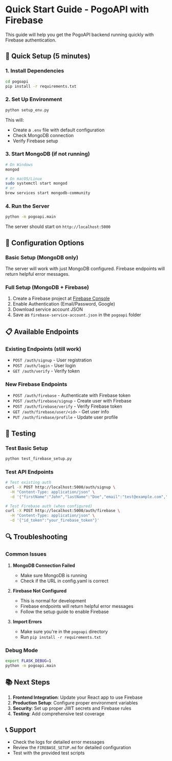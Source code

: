 # Quick Start Guide - PogoAPI with Firebase

This guide will help you get the PogoAPI backend running quickly with Firebase authentication.

## 🚀 Quick Setup (5 minutes)

### 1. Install Dependencies
```bash
cd pogoapi
pip install -r requirements.txt
```

### 2. Set Up Environment
```bash
python setup_env.py
```

This will:
- Create a `.env` file with default configuration
- Check MongoDB connection
- Verify Firebase setup

### 3. Start MongoDB (if not running)
```bash
# On Windows
mongod

# On macOS/Linux
sudo systemctl start mongod
# or
brew services start mongodb-community
```

### 4. Run the Server
```bash
python -m pogoapi.main
```

The server should start on `http://localhost:5000`

## 🔧 Configuration Options

### Basic Setup (MongoDB only)
The server will work with just MongoDB configured. Firebase endpoints will return helpful error messages.

### Full Setup (MongoDB + Firebase)
1. Create a Firebase project at [Firebase Console](https://console.firebase.google.com/)
2. Enable Authentication (Email/Password, Google)
3. Download service account JSON
4. Save as `firebase-service-account.json` in the `pogoapi` folder

## 📋 Available Endpoints

### Existing Endpoints (still work)
- `POST /auth/signup` - User registration
- `POST /auth/login` - User login
- `GET /auth/verify` - Verify token

### New Firebase Endpoints
- `POST /auth/firebase` - Authenticate with Firebase token
- `POST /auth/firebase/signup` - Create user with Firebase
- `POST /auth/firebase/verify` - Verify Firebase token
- `GET /auth/firebase/user/<id>` - Get user info
- `PUT /auth/firebase/profile` - Update user profile

## 🧪 Testing

### Test Basic Setup
```bash
python test_firebase_setup.py
```

### Test API Endpoints
```bash
# Test existing auth
curl -X POST http://localhost:5000/auth/signup \
  -H "Content-Type: application/json" \
  -d '{"firstName":"John","lastName":"Doe","email":"test@example.com","password":"password123","acceptTerms":true}'

# Test Firebase auth (when configured)
curl -X POST http://localhost:5000/auth/firebase \
  -H "Content-Type: application/json" \
  -d '{"id_token":"your_firebase_token"}'
```

## 🔍 Troubleshooting

### Common Issues

1. **MongoDB Connection Failed**
   - Make sure MongoDB is running
   - Check if the URL in config.yaml is correct

2. **Firebase Not Configured**
   - This is normal for development
   - Firebase endpoints will return helpful error messages
   - Follow the setup guide to enable Firebase

3. **Import Errors**
   - Make sure you're in the `pogoapi` directory
   - Run `pip install -r requirements.txt`

### Debug Mode
```bash
export FLASK_DEBUG=1
python -m pogoapi.main
```

## 📚 Next Steps

1. **Frontend Integration**: Update your React app to use Firebase
2. **Production Setup**: Configure proper environment variables
3. **Security**: Set up proper JWT secrets and Firebase rules
4. **Testing**: Add comprehensive test coverage

## 📞 Support

- Check the logs for detailed error messages
- Review the `FIREBASE_SETUP.md` for detailed configuration
- Test with the provided test scripts 